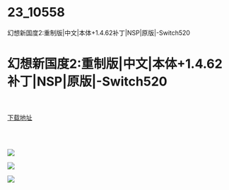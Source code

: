 # 23_10558
幻想新国度2:重制版|中文|本体+1.4.62补丁|NSP|原版|-Switch520
# 幻想新国度2:重制版|中文|本体+1.4.62补丁|NSP|原版|-Switch520
 <br/></br>
[下载地址](https://www.switch520.cc/article/10558 "下载地址")
<br/></br>

<p>&nbsp;</p>
<p><img src="https://www.switch520.cc/muke_img/upload_art_editor_20210313-1_2797a9117686409df6a6226cfc4d42db.jpg"></p>
<p><img src="https://www.switch520.cc/muke_img/upload_art_editor_20210313-1_ac2b4f07c08f8304a08cc35977ddf1bd.jpg"></p>
<p><img src="https://www.switch520.cc/muke_img/upload_art_editor_20210313-1_e17369571c0c16045de2edbe0f21c7b5.jpg"><strong>&nbsp;</strong></p>
